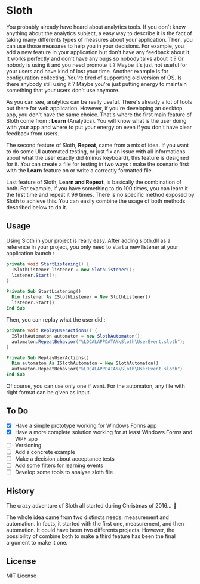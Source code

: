 # Sloth
You probably already have heard about analytics tools. If you don't know anything about the analytics subject, a easy way to describe it is the fact of taking many differents types of measures about your application. Then, you can use those measures to help you in your decisions. For example, you add a new feature in your application but don't have any feedback about it. It works perfectly and don't have any bugs so nobody talks about it ? Or nobody is using it and you need promote it ? Maybe it's just not useful for your users and have kind of lost your time. Another example is for configuration collecting. You're tired of supporting old version of OS. Is there anybody still using it ? Maybe you're just putting energy to maintain something that your users don't use anymore.

As you can see, analytics can be really useful. There's already a lot of tools out there for web application. However, if you're developing an desktop app, you don't have the same choice. That's where the first main feature of Sloth come from : **Learn** (Analytics). You will know what is the user doing with your app and where to put your energy on even if you don't have clear feedback from users.

The second feature of Sloth, **Repeat**, came from a mix of idea. If you want to do some UI automated testing, or just fix an issue with all informations about what the user exactly did (minus keyboard), this feature is designed for it. You can create a file for testing in two ways : make the scenario first with the **Learn** feature on or write a correctly formatted file.

Last feature of Sloth, **Learn and Repeat**, is basically the combination of both. For example, if you have something to do 100 times, you can learn it the first time and repeat it 99 times. There is no specific method exposed by Sloth to achieve this. You can easily combine the usage of both methods described below to do it.

## Usage

Using Sloth in your project is really easy. After adding sloth.dll as a reference in your project, you only need to start a new listener at your application launch :

```cs
private void StartListening() {
  ISlothListener listener = new SlothListener();
  listener.Start();
}
```
```vb
Private Sub StartListening()
  Dim listener As ISlothListener = New SlothListener()
  listener.Start()
End Sub
```

Then, you can replay what the user did :

```cs
private void ReplayUserActions() {
  ISlothAutomaton automaton = new SlothAutomaton();
  automaton.RepeatBehavior("%LOCALAPPDATA%\Sloth\UserEvent.sloth");
}
```
```vb
Private Sub ReplayUserActions()
  Dim automaton As ISlothAutomaton = New SlothAutomaton()
  automaton.RepeatBehavior("%LOCALAPPDATA%\Sloth\UserEvent.sloth")
End Sub
```
Of course, you can use only one if want. For the automaton, any file with right format can be given as input.

## To Do
- [x] Have a simple prototype working for Windows Forms app
- [x] Have a more complete solution working for at least Windows Forms and WPF app
- [ ] Versioning
- [ ] Add a concrete example
- [ ] Make a decision about acceptance tests
- [ ] Add some filters for learning events
- [ ] Develop some tools to analyse sloth file

## History

The crazy adventure of Sloth all started during Christmas of 2016... :christmas_tree:

The whole idea came from two distincts needs: measurement and automation. In facts, it started with the first one, measurement, and then automation. It could have been two differents projects. However, the possibility of combine both to make a third feature has been the final argument to make it one.

## License

MIT License
